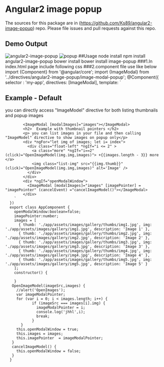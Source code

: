 Angular2 image popup
=========

The sources for this package are in (https://github.com/Ks89/angular2-image-popup) repo. Please file issues and pull requests against this repo.

## Demo Output
  ![angular2-image-popup](https://cloud.githubusercontent.com/assets/11042288/16330239/78a57df6-3a05-11e6-98b9-7414c0eaf794.png)
  ![popup](https://cloud.githubusercontent.com/assets/11042288/16330244/861f3cc4-3a05-11e6-8757-7baf315eda8c.png)
##Usage
    node install
      npm install angular2-image-popup
    bower install
      bower install image-popup
###1.In index.html page include following css 
      <link rel="stylesheet" type="text/css" href="directives/angular2-image-popup/css/style.css">
      <link rel="stylesheet" type="text/css" href="node_modules/font-awesome/css/font-awesome.css">
      <link rel="stylesheet" type="text/css" href="app/assets/css/main.css">
###2.component file use like below
      import {Component} from '@angular/core';
      import {ImageModal} from '../directives/angular2-image-popup/image-modal-popup';
      @Component({
          selector : 'my-app',
          directives: [ImageModal],
          template:  `
            <h2> Example - Default</h2>
            <p> you can directly access "ImageModel" directive for both listing thumbnails and popup images</p>

            <ImageModal [modalImages]="images"></ImageModal>
            <h2>  Example with thumbnail pointers </h2>
            <p> you can list images in your file and then calling "ImageModel" directive to show images on popup only</p>
            <div *ngFor="let img of images; let i= index"> 
              <div class="float-left" *ngIf="i <= 2" >
                <a class="more" *ngIf="i==2" (click)="OpenImageModel(img.img,images)"> +{{images.length - 3}} more </a> 
                <img class="list-img" src="{{img.thumb}}"(click)="OpenImageModel(img.img,images)" alt='Image' />
              </div>
            </div>
            <div *ngIf="openModalWindow">
              <ImageModal [modalImages]="images" [imagePointer] = "imagePointer" (cancelEvent) ="cancelImageModel()"></ImageModal>
            </div>
        `    
      })
      export class AppComponent {
        openModalWindow:boolean=false;
        imagePointer:number;
        images = [
          { thumb: './app/assets/images/gallery/thumbs/img1.jpg', img: './app/assets/images/gallery/img1.jpg', description: 'Image 1' },
          { thumb: './app/assets/images/gallery/thumbs/img2.jpg', img: './app/assets/images/gallery/img2.jpg', description: 'Image 2' },
          { thumb: './app/assets/images/gallery/thumbs/img3.jpg', img: './app/assets/images/gallery/img3.jpg', description: 'Image 3' },
          { thumb: './app/assets/images/gallery/thumbs/img4.jpg', img: './app/assets/images/gallery/img4.jpg', description: 'Image 4' },
          { thumb: './app/assets/images/gallery/thumbs/img5.jpg', img: './app/assets/images/gallery/img5.jpg', description: 'Image 5' }
        ];
        constructor() {

        }
       OpenImageModel(imageSrc,images) {
         //alert('OpenImages');
         var imageModalPointer;
         for (var i = 0; i < images.length; i++) {
                if (imageSrc === images[i].img) {
                  imageModalPointer = i;
                  console.log('jhhl',i);
                  break;
                }
           }
         this.openModalWindow = true;
         this.images = images;
         this.imagePointer  = imageModalPointer;
       }
       cancelImageModel() {
         this.openModalWindow = false;
       }
      }
